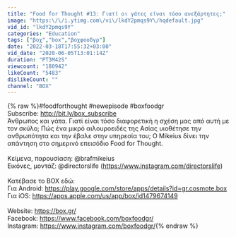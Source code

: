 ```yaml
---
title: "Food for Thought #13: Γιατί οι γάτες είναι τόσο ανεξάρτητες;"
image: "https:\/\/i.ytimg.com\/vi\/lkdY2pmqs9Y\/hqdefault.jpg"
vid_id: "lkdY2pmqs9Y"
categories: "Education"
tags: ["βοχ","box","βοχφοοδγρ"]
date: "2022-03-18T17:55:32+03:00"
vid_date: "2020-06-05T13:01:14Z"
duration: "PT3M42S"
viewcount: "180942"
likeCount: "5483"
dislikeCount: ""
channel: "BOX"
---
```

{% raw %}#foodforthought #newepisode #boxfoodgr<br />Subscribe: <a rel="nofollow" target="blank" href="http://bit.ly/box_subscribe">http://bit.ly/box_subscribe</a><br />Άνθρωπος και γάτα. Γιατί είναι τόσο διαφορετική η σχέση μας από αυτή με τον σκύλο; Πώς ένα μικρό αιλουροειδές της Ασίας υιοθέτησε την ανθρωπότητα και την έβαλε στην υπηρεσία του; O Mikeius δίνει την απάντηση στο σημερινό επεισόδιο Food for Thought.<br /><br />Κείμενα, παρουσίαση: @brafmikeius<br />Εικόνες, μοντάζ: @directorslife (<a rel="nofollow" target="blank" href="https://www.instagram.com/directorslife)">https://www.instagram.com/directorslife)</a><br /><br />Κατέβασε το BOX εδώ: <br />Για Android: <a rel="nofollow" target="blank" href="https://play.google.com/store/apps/details?id=gr.cosmote.box">https://play.google.com/store/apps/details?id=gr.cosmote.box</a>      <br />Για iOS: <a rel="nofollow" target="blank" href="https://apps.apple.com/us/app/box/id1479674149">https://apps.apple.com/us/app/box/id1479674149</a> <br /><br />Website: <a rel="nofollow" target="blank" href="https://box.gr/">https://box.gr/</a> <br />Facebook: <a rel="nofollow" target="blank" href="https://www.facebook.com/boxfoodgr/">https://www.facebook.com/boxfoodgr/</a>    <br />Instagram: <a rel="nofollow" target="blank" href="https://www.instagram.com/boxfoodgr/">https://www.instagram.com/boxfoodgr/</a>{% endraw %}
